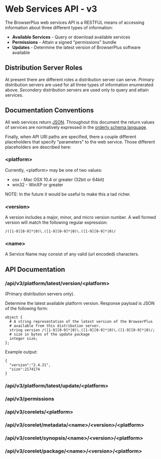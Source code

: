 # Web Services API - v3

The BrowserPlus web services API is a RESTFUL means of accessing information about
three different types of information:

+ **Available Services** - Query or download available services
+ **Permissions** - Attain a signed "permissions" bundle
+ **Updates** - Determine the latest version of BrowserPlus software available 

## Distribution Server Roles

At present there are different roles a distribution server can serve.  *Primary* distribution
servers are used for all three types of information enumerated above.  *Secondary* distribution
servers are used only to query and attain services.  

## Documentation Conventions

All web services return [JSON](http://json.org).  Throughout this document the return values of services 
are normatively expressed in the [orderly schema language](http://orderly-json.org).

Finally, when API URI paths are specified, there a couple different placeholders
that specify "parameters" to the web service.  Those different placeholders are described here:

### &lt;platform&gt; 

Currently, &lt;platform&gt; may be one of two values: 

* osx - Mac OSX 10.4 or greater (32bit or 64bit)
* win32 - WinXP or greater

NOTE: In the future it would be useful to make this a tad richer.

### &lt;version&gt;

A version includes a major, minor, and micro version number.  A well formed version will match the following regular expression:

    /([1-9][0-9]*|0)\.([1-9][0-9]*|0)\.([1-9][0-9]*|0)/

### &lt;name&gt;

A Service Name may consist of any valid (url encoded) characters.

## API Documentation



### /api/v3/platform/latest/version/&lt;platform>

(Primary distribution servers only).

Determine the latest available platform version.  Response payload is JSON
of the following form:

~~~
object {
  # A string representation of the latest version of the BrowserPlus
  # available from this distribution server.
  string version /([1-9][0-9]*|0)\.([1-9][0-9]*|0)\.([1-9][0-9]*|0)/;
  # size in bytes of the update package  
  integer size;
};
~~~
Example output:
~~~
{
  "version":"2.4.21",
  "size":2174174
}
~~~

### /api/v3/platform/latest/update/&lt;platform>


### /api/v3/permissions

### /api/v3/corelets/&lt;platform>

### /api/v3/corelet/metadata/&lt;name>/&lt;version>/&lt;platform>

### /api/v3/corelet/synopsis/&lt;name>/&lt;version>/&lt;platform>

### /api/v3/corelet/package/&lt;name>/&lt;version>/&lt;platform>

